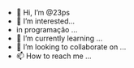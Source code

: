 - 👋 Hi, I’m @23ps
- 👀 I’m interested...
- in programação ...
- 🌱 I’m currently learning ...
- 💞️ I’m looking to collaborate on ...
- 📫 How to reach me ...

<!--- is a ✨ special ✨ repository because its `README.md` (this file) appears on your GitHub profile.
You can click the Preview link to take a look at your changes.
<p1> sou mas feliz assim.</p1>
---